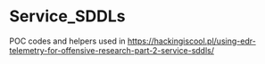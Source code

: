 # Service_SDDLs
POC codes and helpers used in https://hackingiscool.pl/using-edr-telemetry-for-offensive-research-part-2-service-sddls/
